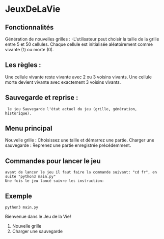 # JeuxDeLaVie

## Fonctionnalités
Génération de nouvelles grilles :
     -L'utilisateur peut choisir la taille de la grille entre 5 et 50 cellules.
      Chaque cellule est initialisée aléatoirement comme vivante (1) ou morte (0).


## Les règles :
Une cellule vivante reste vivante avec 2 ou 3 voisins vivants.
Une cellule morte devient vivante avec exactement 3 voisins vivants.

## Sauvegarde et reprise :
     le jeu Sauvegarde l'état actuel du jeu (grille, génération, historique).


## Menu principal
Nouvelle grille : Choisissez une taille et démarrez une partie.
Charger une sauvegarde : Reprenez une partie enregistrée précédemment.


## Commandes pour lancer le jeu
    avant de lancer le jeu il faut faire la commande suivant: "cd fr", en suite "python3 main.py" 
    Une fois le jeu lancé suivre les instruction:

## Exemple
    python3 main.py 
Bienvenue dans le Jeu de la Vie!
1. Nouvelle grille
2. Charger une sauvegarde
